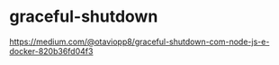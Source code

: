 # graceful-shutdown

https://medium.com/@otaviopp8/graceful-shutdown-com-node-js-e-docker-820b36fd04f3
